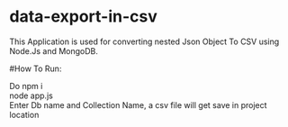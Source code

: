# data-export-in-csv

 This Application is used for converting nested Json Object To CSV using Node.Js and MongoDB.
 
 #How To Run:
 
 Do npm i <br/>
 node app.js <br/>
 Enter Db name and Collection Name, a csv file will get save in project location
